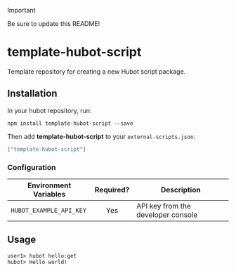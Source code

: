 > [!IMPORTANT]
> Be sure to update this README!

# template-hubot-script

Template repository for creating a new Hubot script package.

## Installation

In your hubot repository, run:

`npm install template-hubot-script --save`

Then add **template-hubot-script** to your `external-scripts.json`:

```json
["template-hubot-script"]
```

### Configuration

| Environment Variables    | Required? | Description                              |
| ------------------------ | :-------: | ---------------------------------------- |
| `HUBOT_EXAMPLE_API_KEY`  | Yes       | API key from the developer console       |

## Usage

```
user1> hubot hello:get
hubot> Hello world!
```
